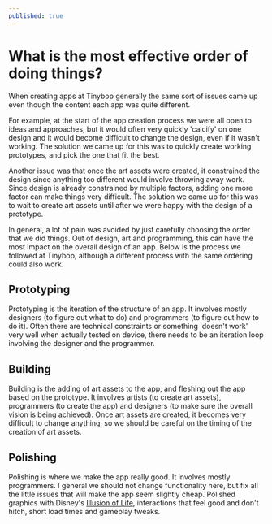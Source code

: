```yaml
---
published: true
---
```

# What is the most effective order of doing things?

When creating apps at Tinybop generally the same sort of issues came up even though the content each app was quite different. 

For example, at the start of the app creation process we were all open to ideas and approaches, but it would often very quickly 'calcify' on one design and it would become difficult to change the design, even if it wasn't working. The solution we came up for this was to quickly create working prototypes, and pick the one that fit the best.

Another issue was that once the art assets were created, it constrained the design since anything too different would involve throwing away work. Since design is already constrained by multiple factors, adding one more factor can make things very difficult. The solution we came up for this was to wait to create art assets until after we were happy with the design of a prototype.

In general, a lot of pain was avoided by just carefully choosing the order that we did things. Out of design, art and programming, this can have the most impact on the overall design of an app. Below is the process we followed at Tinybop, although a different process with the same ordering could also work.

## Prototyping

Prototyping is the iteration of the structure of an app. It involves mostly designers (to figure out what to do) and programmers (to figure out how to do it). Often there are technical constraints or something 'doesn't work' very well when actually tested on device, there needs to be an iteration loop involving the designer and the programmer.

## Building

Building is the adding of art assets to the app, and fleshing out the app based on the prototype. It involves artists (to create art assets), programmers (to create the app) and designers (to make sure the overall vision is being achieved). Once art assets are created, it becomes very difficult to change anything, so we should be careful on the timing of the creation of art assets.

## Polishing

Polishing is where we make the app really good. It involves mostly programmers. I general we should not change functionality here, but fix all the little issues that will make the app seem slightly cheap. Polished graphics with Disney's [Illusion of Life](https://vimeo.com/93206523), interactions that feel good and don't hitch, short load times and gameplay tweaks.
